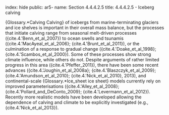 index: hide
public: ar5-
name: Section 4.4.4.2.5
title: 4.4.4.2.5 - Iceberg calving

{Glossary.*Calving Calving} of icebergs from marine-terminating glaciers and ice shelves is important in their overall mass balance, but the processes that initiate calving range from seasonal melt-driven processes ({cite.4.'Benn_et_al_2007}) to ocean swells and tsunamis ({cite.4.'MacAyeal_et_al_2006}; {cite.4.'Brunt_et_al_2011}), or the culmination of a response to gradual change ({cite.4.'Doake_et_al_1998}; {cite.4.'Scambos_et_al_2000}). Some of these processes show strong climate influence, while others do not. Despite arguments of rather limited progress in this area ({cite.4.'Pfeffer_2011}), there have been some recent advances ({cite.4.'Joughin_et_al_2008a}; {cite.4.'Blaszczyk_et_al_2009}; {cite.4.'Amundson_et_al_2010}; {cite.4.'Nick_et_al_2010}, 2013), and continental-scale {Glossary.*Ice_sheet ice sheet} models currently rely on improved parameterisations ({cite.4.'Alley_et_al_2008}; {cite.4.'Pollard_and_DeConto_2009}; {cite.4.'Levermann_et_al_2012}). Recently more realistic models have been developed allowing the dependence of calving and climate to be explicitly investigated (e.g., {cite.4.'Nick_et_al_2013}).
